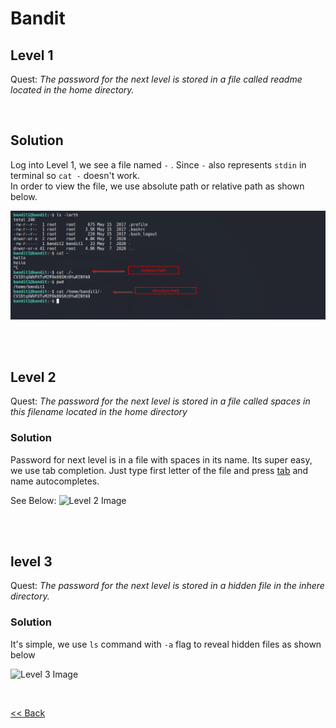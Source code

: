 # Bandit

## Level 1
Quest: <em>The password for the next level is stored in a file called readme located in the home directory.</em>

<br/>

## Solution
Log into Level 1, we see a file named `-` . Since `-` also represents `stdin` in terminal so `cat -` doesn't work.<br/>
In order to view the file, we use absolute path or relative path as shown below.

![Level 1 Image](./images/Level1.png)

<br/>
<br/>

## Level 2

Quest: <em>The password for the next level is stored in a file called spaces in this filename located in the home directory</em>


### Solution

Password for next level is in a file with spaces in its name. Its super easy, we use tab completion. Just type first letter of the file and press <u>tab</u> and name autocompletes.<br/>

See Below:
![Level 2 Image](./Level2.png)

<br/>
<br/>

## level 3

Quest: <em>The password for the next level is stored in a hidden file in the inhere directory.</em>

### Solution
It's simple, we use `ls` command with `-a` flag to reveal hidden files as shown below

![Level 3 Image](./Level3.png)

<br/>


[<< Back](https://grey-fish.github.io/Bandit/index.html)
